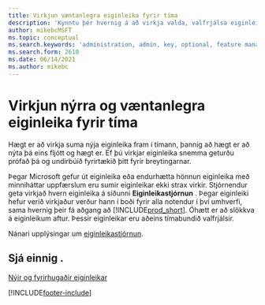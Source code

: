 ```yaml
---
title: Virkjun væntanlegra eiginleika fyrir tíma
description: 'Kynntu þér hvernig á að virkja valda, valfrjálsa eiginleika áður en þeir eru sjálfkrafa innleiddir.'
author: mikebcMSFT
ms.topic: conceptual
ms.search.keywords: 'administration, admin, key, optional, feature management, early access, preview'
ms.search.form: 2610
ms.date: 06/14/2021
ms.author: mikebc
---
```


# <a name="enabling-new-and-upcoming-features-ahead-of-time"></a>Virkjun nýrra og væntanlegra eiginleika fyrir tíma

Hægt er að virkja suma nýja eiginleika fram í tímann, þannig að hægt er að nýta þá eins fljótt og hægt er. Ef þú virkjar eiginleika snemma geturðu prófað þá og undirbúið fyrirtækið þitt fyrir breytingarnar.

Þegar Microsoft gefur út eiginleika eða endurhætta hönnun eiginleika með minniháttar uppfærslum eru sumir eiginleikar ekki strax virkir. Stjórnendur geta virkjað hvern eiginleika á síðunni **Eiginleikastjórnun** . Þegar eiginleiki hefur verið virkjaður verður hann í boði fyrir alla notendur í því umhverfi, sama hvernig þeir fá aðgang að [!INCLUDE[prod_short](includes/prod_short.md)]. Óhætt er að slökkva á eiginleikum aftur. Þessir eiginleikar eru aðeins tímabundið valfrjálsir.

Nánari upplýsingar um [eiginleikastjórnun](/dynamics365/business-central/dev-itpro/administration/feature-management).  

## <a name="see-also"></a>Sjá einnig .

[Nýir og fyrirhugaðir eiginleikar](/dynamics365-release-plan/2021wave1/)  


[!INCLUDE[footer-include](includes/footer-banner.md)]
